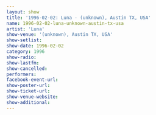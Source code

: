 ```yaml
---
layout: show
title: '1996-02-02: Luna - (unknown), Austin TX, USA'
name: 1996-02-02-luna-unknown-austin-tx-usa
artist: 'Luna'
show-venue: '(unknown), Austin TX, USA'
show-setlist: 
show-date: 1996-02-02
category: 1996
show-radio: 
show-lastfm: 
show-cancelled: 
performers: 
facebook-event-url: 
show-poster-url: 
show-ticket-url: 
show-venue-website: 
show-additional: 
---
```


